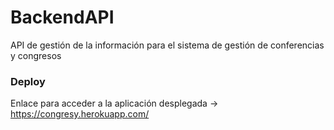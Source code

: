 # BackendAPI
API de gestión de la información para el sistema de gestión de conferencias y congresos

### Deploy

Enlace para acceder a la aplicación desplegada -> https://congresy.herokuapp.com/
